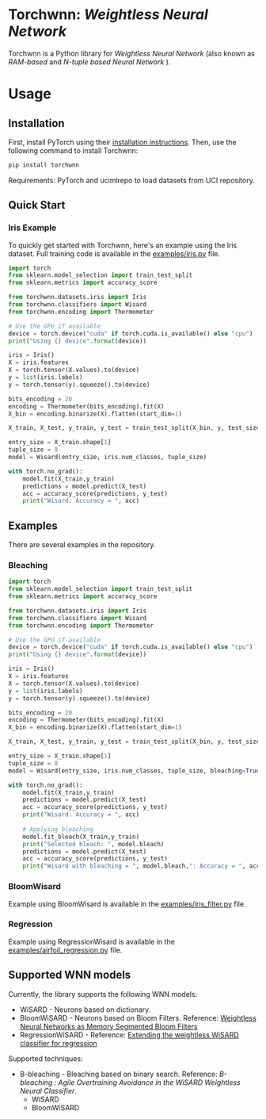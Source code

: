 # Torchwnn: *Weightless Neural Network*

Torchwnn is a Python library for *Weightless Neural Network* (also known as *RAM-based* and *N-tuple based Neural Network* ).

# Usage
## Installation

First, install PyTorch using their [installation instructions](https://pytorch.org/get-started/locally/). Then, use the following command to install Torchwnn:


```bash
pip install torchwnn
```

Requirements: PyTorch and ucimlrepo to load datasets from UCI repository.


## Quick Start

### Iris Example

To quickly get started with Torchwnn, here's an example using the Iris dataset. Full training code is available in the [examples/iris.py](examples/iris.py) file.

```python
import torch
from sklearn.model_selection import train_test_split
from sklearn.metrics import accuracy_score

from torchwnn.datasets.iris import Iris
from torchwnn.classifiers import Wisard
from torchwnn.encoding import Thermometer

# Use the GPU if available
device = torch.device("cuda" if torch.cuda.is_available() else "cpu")
print("Using {} device".format(device))

iris = Iris()
X = iris.features
X = torch.tensor(X.values).to(device)
y = list(iris.labels)
y = torch.tensor(y).squeeze().to(device)

bits_encoding = 20
encoding = Thermometer(bits_encoding).fit(X)    
X_bin = encoding.binarize(X).flatten(start_dim=1)

X_train, X_test, y_train, y_test = train_test_split(X_bin, y, test_size=0.3, random_state = 0)  

entry_size = X_train.shape[1]
tuple_size = 8
model = Wisard(entry_size, iris.num_classes, tuple_size)

with torch.no_grad():
    model.fit(X_train,y_train)
    predictions = model.predict(X_test)  
    acc = accuracy_score(predictions, y_test)
    print("Wisard: Accuracy = ", acc)

```
## Examples

There are several examples in the repository. 

### Bleaching

```python
import torch
from sklearn.model_selection import train_test_split
from sklearn.metrics import accuracy_score

from torchwnn.datasets.iris import Iris
from torchwnn.classifiers import Wisard
from torchwnn.encoding import Thermometer

# Use the GPU if available
device = torch.device("cuda" if torch.cuda.is_available() else "cpu")
print("Using {} device".format(device))

iris = Iris()
X = iris.features
X = torch.tensor(X.values).to(device)
y = list(iris.labels)
y = torch.tensor(y).squeeze().to(device)

bits_encoding = 20
encoding = Thermometer(bits_encoding).fit(X)    
X_bin = encoding.binarize(X).flatten(start_dim=1)

X_train, X_test, y_train, y_test = train_test_split(X_bin, y, test_size=0.3, random_state = 0)  

entry_size = X_train.shape[1]
tuple_size = 8
model = Wisard(entry_size, iris.num_classes, tuple_size, bleaching=True)

with torch.no_grad():
    model.fit(X_train,y_train)
    predictions = model.predict(X_test)  
    acc = accuracy_score(predictions, y_test)
    print("Wisard: Accuracy = ", acc)
    
    # Applying bleaching
    model.fit_bleach(X_train,y_train)
    print("Selected bleach: ", model.bleach)
    predictions = model.predict(X_test)  
    acc = accuracy_score(predictions, y_test)
    print("Wisard with bleaching = ", model.bleach,": Accuracy = ", acc)

```
### BloomWisard

Example using BloomWisard is available in the [examples/iris_filter.py](examples/iris_filter.py) file.


### Regression

Example using RegressionWisard is available in the [examples/airfoil_regression.py](examples/airfoil_regression.py) file.


## Supported WNN models
Currently, the library supports the following WNN models:

- WiSARD - Neurons based on dictionary.
- BloomWiSARD - Neurons based on Bloom Filters. Reference: [Weightless Neural Networks as Memory Segmented Bloom Filters](https://www.sciencedirect.com/science/article/abs/pii/S0925231220305105?via%3Dihub)
- RegressionWiSARD - Reference: [Extending the weightless WiSARD classifier for regression](https://www.sciencedirect.com/science/article/abs/pii/S092523122030504X)

Supported techniques:
- B-bleaching - Bleaching based on binary search. Reference: *B-bleaching : Agile Overtraining Avoidance in the WiSARD Weightless Neural Classifier*.
    - WiSARD
    - BloomWiSARD
    
